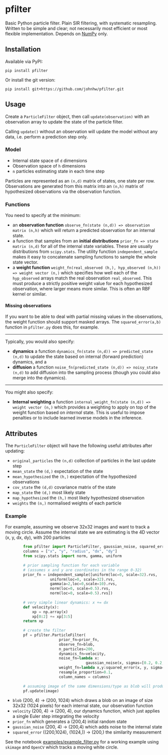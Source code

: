 # pfilter
Basic Python particle filter. Plain SIR filtering, with systematic resampling. Written to be simple and clear; not necessarily most efficient or most flexible implementation. Depends on [NumPy](http://numpy.org) only. 

## Installation

Available via PyPI:

    pip install pfilter
    
Or install the git version:

    pip install git+https://github.com/johnhw/pfilter.git

## Usage
Create a `ParticleFilter` object, then call `update(observation)` with an observation array to update the state of the particle filter.

Calling `update()` without an observation will update the model without any data, i.e. perform a prediction step only.

### Model

* Internal state space of `d` dimensions
* Observation space of `h` dimensions
* `n` particles estimating state in each time step

Particles are represented as an `(n,d)` matrix of states, one state per row. Observations are generated from this matrix into an `(n,h)` matrix of hypothesized observations via the observation function.

### Functions 
You need to specify at the minimum:

* an **observation function** `observe_fn(state (n,d)) => observation matrix (n,h)` which will return a predicted observation for an internal state.
* a function that samples from an **initial distributions** `prior_fn => state matrix (n,d)` for all of the internal state variables. These are usually distributions from `scipy.stats`. The utility function `independent_sample` makes it easy to concatenate sampling functions to sample the whole state vector.
* a **weight function** `weight_fn(real_observed (h,), hyp_observed (n,h)) => weight vector (n,)` which specifies how well each of the `hyp_observed` arrays match the real observation `real_observed`. This must produce a strictly positive weight value for each hypothesized observation, where larger means more similar. This is often an RBF kernel or similar.

#### Missing observations
If you want to be able to deal with partial missing values in the observations, the weight function should support masked arrays. The `squared_error(a,b)` function in `pfilter.py` does this, for example.


---

Typically, you would also specify:
*  **dynamics** a function `dynamics_fn(state (n,d)) => predicted_state (n,d)` to update the state based on internal (forward prediction) dynamics, and a 
* **diffusion** a function `noise_fn(predicted_state (n,d)) => noisy_state (n,d)` to add diffusion into the sampling process (though you could also merge into the dynamics). 

---

You might also specify:

* **Internal weighting** a function `internal_weight_fn(state (n,d)) => weight vector (n,)` which provides a weighting to apply on top of the weight function based on *internal* state. This is useful to impose penalties or to include learned inverse models in the inference.

## Attributes

The `ParticleFilter` object will have the following useful attributes after updating:

* `original_particles` the `(n,d)` collection of particles in the last update step
* `mean_state` the `(d,)` expectation of the state
* `mean_hypothesized`  the `(h,)` expectation of the hypothesized observations
* `cov_state` the `(d,d)` covariance matrix of the state
* `map_state` the `(d,)` most likely state
* `map_hypothesized` the `(h,)`  most likely hypothesized observation
* `weights` the  `(n,)` normalised weights of each particle


### Example

For example, assuming we observe 32x32 images and want to track a moving circle. Assume the internal state we are estimating is the 4D vector (x, y, dx, dy), with 200 particles

```python
        from pfilter import ParticleFilter, gaussian_noise, squared_error, independent_sample
        columns = ["x", "y", "radius", "dx", "dy"]
        from scipy.stats import norm, gamma, uniform 
        
        # prior sampling function for each variable
        # (assumes x and y are coordinates in the range 0-32)    
        prior_fn = independent_sample([uniform(loc=0, scale=32).rvs, 
                    uniform(loc=0, scale=32).rvs, 
                    gamma(a=2,loc=0,scale=10).rvs,
                    norm(loc=0, scale=0.5).rvs,
                    norm(loc=0, scale=0.5).rvs])
                                    
        # very simple linear dynamics: x += dx
        def velocity(x):
            xp = np.array(x)
            xp[0:2] += xp[3:5]        
        return xp
        
        # create the filter
        pf = pfilter.ParticleFilter(
                        prior_fn=prior_fn, 
                        observe_fn=blob,
                        n_particles=200,
                        dynamics_fn=velocity,
                        noise_fn=lambda x: 
                                    gaussian_noise(x, sigmas=[0.2, 0.2, 0.1, 0.05, 0.05]),
                        weight_fn=lambda x,y:squared_error(x, y, sigma=2),
                        resample_proportion=0.1,
                        column_names = columns)
                        
        # assuming image of the same dimensions/type as blob will produce
        pf.update(image) 
 ```


* `blob` (200, 4) -> (200, 1024) which draws a blob on an image of size 32x32 (1024 pixels) for each internal state, our observation function
* `velocity` (200, 4) -> (200, 4), our dynamics function, which just applies a single Euler step integrating the velocity
* `prior_fn` which generates a (200,4) initial random state
* `gaussian_noise` (200, 4) -> (200,4) which adds noise to the internal state
* `squared_error` ((200,1024), (1024,)) -> (200,) the similarity measurement


See the notebook [examples/example_filter.py](examples/test_filter.py) for a working example using `skimage` and `OpenCV` which tracks a moving white circle.
    
    
